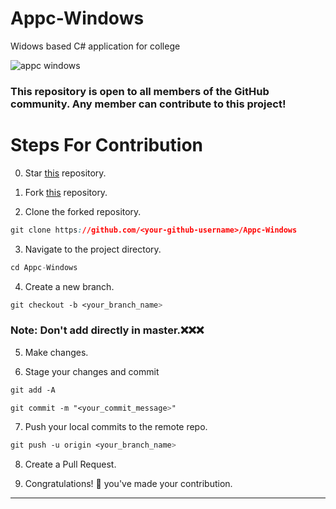 # Appc-Windows
Widows based C# application for college

![appc windows](https://user-images.githubusercontent.com/59611699/216269826-bf3d161a-0b05-47aa-ac25-4cabe8588f5a.gif)


### This repository is open to all members of the GitHub community. Any member can contribute to this project!


# Steps For Contribution

0. Star <a href="https://github.com/sunkusaarthak/Appc-Windows" title="this">this</a> repository.

1. Fork <a href="https://github.com/sunkusaarthak/Appc-Windows" title="this">this</a> repository.

2. Clone the forked repository.
```css
git clone https://github.com/<your-github-username>/Appc-Windows
```
  
3. Navigate to the project directory.
```py
cd Appc-Windows
```

4. Create a new branch.
```css
git checkout -b <your_branch_name>
```

### Note: Don't add directly in master.❌❌❌


5. Make changes.

6. Stage your changes and commit
```css
git add -A

git commit -m "<your_commit_message>"
```

7. Push your local commits to the remote repo.
```css
git push -u origin <your_branch_name>
```

8. Create a Pull Request.

9. Congratulations! 🎉 you've made your contribution.


---

